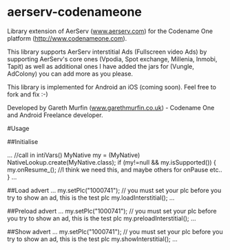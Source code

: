 # aerserv-codenameone

Library extension of AerServ (www.aerserv.com) for the Codename One platform (http://www.codenameone.com).

This library supports AerServ interstitial Ads (Fullscreen video Ads) by supporting AerServ's core ones (Vpodia, Spot exchange, Millenia, Inmobi, Tapit) as well as additional ones I have added the jars for (Vungle, AdColony) you can add more as you please.

This library is implemented for Android an iOS (coming soon). Feel free to fork and fix :-)

Developed by Gareth Murfin (www.garethmurfin.co.uk) - Codename One and Android Freelance developer.

#Usage

##Initialise 

...
//call in intiVars()
MyNative my = (MyNative) NativeLookup.create(MyNative.class);
if (my!=null && my.isSupported())
{           
    my.onResume_(); //I think we need this, and maybe others for onPause etc..
}
...

##Load advert
...
my.setPlc("1000741"); // you must set your plc before you try to show an ad, this is the test plc
my.loadInterstitial();
...


##Preload advert
...
my.setPlc("1000741"); // you must set your plc before you try to show an ad, this is the test plc
my.preloadInterstitial();
...


##Show advert
...
my.setPlc("1000741"); // you must set your plc before you try to show an ad, this is the test plc
my.showInterstitial();
...